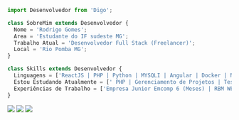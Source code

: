 ```js
import Desenvolvedor from 'Digo';

class SobreMim extends Desenvolvedor {
  Nome = 'Rodrigo Gomes';
  Area = 'Estudante do IF sudeste MG';
  Trabalho Atual = 'Desenvolvedor Full Stack (Freelancer)';
  Local = 'Rio Pomba MG';
}

class Skills extends Desenvolvedor {
  Linguagens = ['ReactJS | PHP | Python | MYSQLI | Angular | Docker | Node'];
  Estou Estudando Atualmente = [' PHP | Gerenciamento de Projetos | Teste de Software | NodeJS | Laravel'];
  Experiências de Trabalho = ['Empresa Junior Emcomp 6 (Meses) | RBM WEB By Dimensa (CLT 3 Meses)  | Projeto de Extensão Divulga DACC (3 Meses )| Pandoo MG (3 Meses)'];
}
```
<p align="left">
  <a href="#" alt="Outlook">
  <img src="https://img.shields.io/badge/WhatsApp-25D366?style=for-the-badge&logo=whatsapp&logoColor=white&link=digo.rodrigomalaquias@hotmail.com" /></a>
  
  <a href="#" alt="WhtsApp">
  <img src="https://img.shields.io/badge/-Facebook-3b5998?style=flat-square&labelColor=3b5998&logo=facebook&logoColor=white&link=https://wa.link/376fo1/"/></a>

  <a href="#" alt="LinkedIn">
  <img src="https://img.shields.io/badge/LinkedIn-0077B5?style=for-the-badge&logo=linkedin&logoColor=whitee&link=https://www.linkedin.com/in/rodrigo-gomes-0a944a217//"/></a>
</p>  
